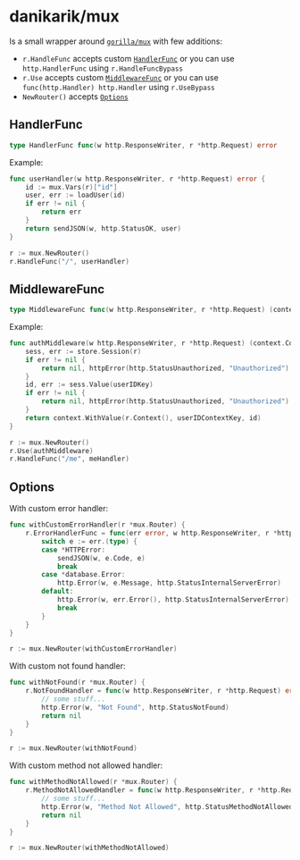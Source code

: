 # danikarik/mux

Is a small wrapper around [`gorilla/mux`](https://github.com/gorilla/mux) with few additions:

- `r.HandleFunc` accepts custom [`HandlerFunc`](#handlerfunc) or you can use `http.HandlerFunc` using `r.HandleFuncBypass`
- `r.Use` accepts custom [`MiddlewareFunc`](#middlewarefunc) or you can use `func(http.Handler) http.Handler` using `r.UseBypass`
- `NewRouter()` accepts [`Options`](#options)

## HandlerFunc

```go
type HandlerFunc func(w http.ResponseWriter, r *http.Request) error
```

Example:

```go
func userHandler(w http.ResponseWriter, r *http.Request) error {
    id := mux.Vars(r)["id"]
    user, err := loadUser(id)
    if err != nil {
        return err
    }
    return sendJSON(w, http.StatusOK, user)
}

r := mux.NewRouter()
r.HandleFunc("/", userHandler)
```

## MiddlewareFunc

```go
type MiddlewareFunc func(w http.ResponseWriter, r *http.Request) (context.Context, error)
```

Example:

```go
func authMiddleware(w http.ResponseWriter, r *http.Request) (context.Context, error) {
    sess, err := store.Session(r)
    if err != nil {
        return nil, httpError(http.StatusUnauthorized, "Unauthorized")
    }
    id, err := sess.Value(userIDKey)
    if err != nil {
        return nil, httpError(http.StatusUnauthorized, "Unauthorized")
    }
    return context.WithValue(r.Context(), userIDContextKey, id)
}

r := mux.NewRouter()
r.Use(authMiddleware)
r.HandleFunc("/me", meHandler)
```

## Options

With custom error handler:

```go
func withCustomErrorHandler(r *mux.Router) {
    r.ErrorHandlerFunc = func(err error, w http.ResponseWriter, r *http.Request) {
        switch e := err.(type) {
        case *HTTPError:
            sendJSON(w, e.Code, e)
            break
        case *database.Error:
            http.Error(w, e.Message, http.StatusInternalServerError)
        default:
            http.Error(w, err.Error(), http.StatusInternalServerError)
            break
        }
    }
}

r := mux.NewRouter(withCustomErrorHandler)
```

With custom not found handler:

```go
func withNotFound(r *mux.Router) {
    r.NotFoundHandler = func(w http.ResponseWriter, r *http.Request) error {
        // some stuff...
        http.Error(w, "Not Found", http.StatusNotFound)
        return nil
    }
}

r := mux.NewRouter(withNotFound)
```

With custom method not allowed handler:

```go
func withMethodNotAllowed(r *mux.Router) {
    r.MethodNotAllowedHandler = func(w http.ResponseWriter, r *http.Request) error {
        // some stuff...
        http.Error(w, "Method Not Allowed", http.StatusMethodNotAllowed)
        return nil
    }
}

r := mux.NewRouter(withMethodNotAllowed)
```
